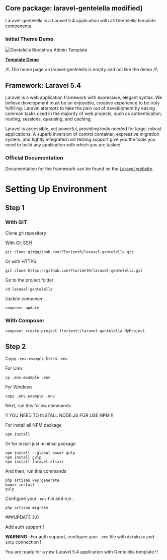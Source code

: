 ## Core package: laravel-gentelella modified)

Laravel-gentelella is a Laravel 5.4 application with all Gentelella template components.

### Initial Theme Demo
![Gentelella Bootstrap Admin Template](https://wiki.smu.edu.sg/is480/img_auth.php/thumb/1/14/JPP_MAINWIKI.png/900px-JPP_MAINWIKI.png "IS480 - JOBPLUSLUS")

**[Template Demo](https://colorlib.com/polygon/gentelella/index.html)**

/!\ The home page on laravel-gentelella is empty and not like the demo /!\

## Framework: Laravel 5.4

Laravel is a web application framework with expressive, elegant syntax. We believe development must be an enjoyable, creative experience to be truly fulfilling. Laravel attempts to take the pain out of development by easing common tasks used in the majority of web projects, such as authentication, routing, sessions, queueing, and caching.

Laravel is accessible, yet powerful, providing tools needed for large, robust applications. A superb inversion of control container, expressive migration system, and tightly integrated unit testing support give you the tools you need to build any application with which you are tasked.

### Official Documentation

Documentation for the framework can be found on the [Laravel website](http://laravel.com/docs/5.4).


# Setting Up Environment

## Step 1

### With GIT
Clone git repository

With Git SSH
```
git clone git@github.com:FlorientR/laravel-gentelella.git
```

Or with HTTPS
```
git clone https://github.com/FlorientR/laravel-gentelella.git
```

Go to the project folder 
```
cd laravel-gentelella
```

Update composer 
```
composer update
```

### With Composer
```
composer create-project florientr/laravel-gentelella MyProject
```

## Step 2
Copy ```.env.example``` file to ```.env```

For Unix
```
cp .env.example .env
```
For Windows
```
copy .env.example .env
```

Next, run this follow commands

!! YOU NEED TO INSTALL NODE.JS FOR USE NPM !! 

For install all NPM package

```
npm install
```

Or for install just minimal package

```
npm install --global bower gulp
npm install gulp
npm install laravel-elixir
```

And then, run this commands

```
php artisan key:generate
bower install
gulp
```

Configure your ```.env``` file and run :
```
php artisan migrate
```

###UPDATE 2.0

Add auth support !

**WARNING** : For auth support, configure your ```.env``` file with ```database``` and ```smtp``` connection !


You are ready for a new Laravel 5.4 application with Gentelella template !!

